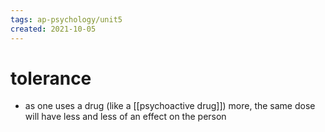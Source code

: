```yaml
---
tags: ap-psychology/unit5 
created: 2021-10-05
---
```


# tolerance

- as one uses a drug (like a [[psychoactive drug]]) more, the same dose will have less and less of an effect on the person

<!---->